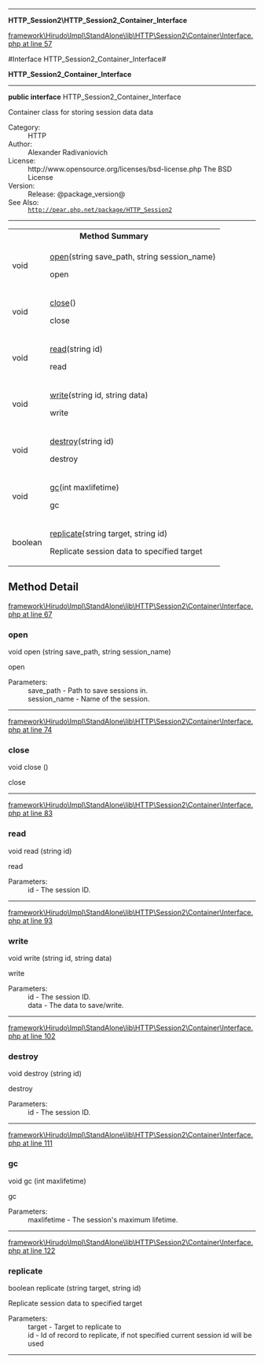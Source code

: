 

- - -

**HTTP_Session2\HTTP_Session2_Container_Interface**


<a href="https://github.com/JeyDotC/Hirudo/blob/master/framework/Hirudo/Impl/StandAlone/lib/HTTP/Session2/Container/Interface.php#L57" target='_blank'>framework\Hirudo\Impl\StandAlone\lib\HTTP\Session2\Container\Interface.php at line 57</a>

#Interface HTTP_Session2_Container_Interface#

**HTTP_Session2_Container_Interface**




- - -

<p><strong>public  interface</strong> <span>HTTP_Session2_Container_Interface</span></p>

<div class="comment" id="overview_description"><p>Container class for storing session data data</p></div>

<dl>
<dt>Category:</dt>
<dd>HTTP</dd>
<dt>Author:</dt>
<dd>Alexander Radivaniovich <info@wwwlab.net></dd>
<dt>License:</dt>
<dd>http://www.opensource.org/licenses/bsd-license.php The BSD License</dd>
<dt>Version:</dt>
<dd>Release: @package_version@</dd>
<dt>See Also:</dt>
<dd><code><a href="http://pear.php.net/package/HTTP_Session2">http://pear.php.net/package/HTTP_Session2</a></code></dd>
</dl>


<hr />

<table id="summary_method">
<tr><th colspan="2">Method Summary</th></tr>
<tr>
<td><span class='k'></span> <span class='nx'>void</span></td>
<td class="description"><p class="name"><a href="#open">open</a>(string save_path, string session_name)</p><p class="description">open</p></td>
</tr>
<tr>
<td><span class='k'></span> <span class='nx'>void</span></td>
<td class="description"><p class="name"><a href="#close">close</a>()</p><p class="description">close</p></td>
</tr>
<tr>
<td><span class='k'></span> <span class='nx'>void</span></td>
<td class="description"><p class="name"><a href="#read">read</a>(string id)</p><p class="description">read</p></td>
</tr>
<tr>
<td><span class='k'></span> <span class='nx'>void</span></td>
<td class="description"><p class="name"><a href="#write">write</a>(string id, string data)</p><p class="description">write</p></td>
</tr>
<tr>
<td><span class='k'></span> <span class='nx'>void</span></td>
<td class="description"><p class="name"><a href="#destroy">destroy</a>(string id)</p><p class="description">destroy</p></td>
</tr>
<tr>
<td><span class='k'></span> <span class='nx'>void</span></td>
<td class="description"><p class="name"><a href="#gc">gc</a>(int maxlifetime)</p><p class="description">gc</p></td>
</tr>
<tr>
<td><span class='k'></span> <span class='nx'>boolean</span></td>
<td class="description"><p class="name"><a href="#replicate">replicate</a>(string target, string id)</p><p class="description">Replicate session data to specified target</p></td>
</tr>
</table>

<h2 id="detail_method">Method Detail</h2>

<a href="https://github.com/JeyDotC/Hirudo/blob/master/framework/Hirudo/Impl/StandAlone/lib/HTTP/Session2/Container/Interface.php#L67" target='_blank'>framework\Hirudo\Impl\StandAlone\lib\HTTP\Session2\Container\Interface.php at line 67</a>

<h3 id="open()">open</h3>
<span class='k'></span> <span class='nx'>void</span> <span class='nf'>open</span> (string save_path, string session_name)

<div class="details">
<p>open</p><dl>
<dt>Parameters:</dt>
<dd>save_path - Path to save sessions in.</dd>
<dd>session_name - Name of the session.</dd>
</dl>

</div>

- - -


<a href="https://github.com/JeyDotC/Hirudo/blob/master/framework/Hirudo/Impl/StandAlone/lib/HTTP/Session2/Container/Interface.php#L74" target='_blank'>framework\Hirudo\Impl\StandAlone\lib\HTTP\Session2\Container\Interface.php at line 74</a>

<h3 id="close()">close</h3>
<span class='k'></span> <span class='nx'>void</span> <span class='nf'>close</span> ()

<div class="details">
<p>close</p>
</div>

- - -


<a href="https://github.com/JeyDotC/Hirudo/blob/master/framework/Hirudo/Impl/StandAlone/lib/HTTP/Session2/Container/Interface.php#L83" target='_blank'>framework\Hirudo\Impl\StandAlone\lib\HTTP\Session2\Container\Interface.php at line 83</a>

<h3 id="read()">read</h3>
<span class='k'></span> <span class='nx'>void</span> <span class='nf'>read</span> (string id)

<div class="details">
<p>read</p><dl>
<dt>Parameters:</dt>
<dd>id - The session ID.</dd>
</dl>

</div>

- - -


<a href="https://github.com/JeyDotC/Hirudo/blob/master/framework/Hirudo/Impl/StandAlone/lib/HTTP/Session2/Container/Interface.php#L93" target='_blank'>framework\Hirudo\Impl\StandAlone\lib\HTTP\Session2\Container\Interface.php at line 93</a>

<h3 id="write()">write</h3>
<span class='k'></span> <span class='nx'>void</span> <span class='nf'>write</span> (string id, string data)

<div class="details">
<p>write</p><dl>
<dt>Parameters:</dt>
<dd>id - The session ID.</dd>
<dd>data - The data to save/write.</dd>
</dl>

</div>

- - -


<a href="https://github.com/JeyDotC/Hirudo/blob/master/framework/Hirudo/Impl/StandAlone/lib/HTTP/Session2/Container/Interface.php#L102" target='_blank'>framework\Hirudo\Impl\StandAlone\lib\HTTP\Session2\Container\Interface.php at line 102</a>

<h3 id="destroy()">destroy</h3>
<span class='k'></span> <span class='nx'>void</span> <span class='nf'>destroy</span> (string id)

<div class="details">
<p>destroy</p><dl>
<dt>Parameters:</dt>
<dd>id - The session ID.</dd>
</dl>

</div>

- - -


<a href="https://github.com/JeyDotC/Hirudo/blob/master/framework/Hirudo/Impl/StandAlone/lib/HTTP/Session2/Container/Interface.php#L111" target='_blank'>framework\Hirudo\Impl\StandAlone\lib\HTTP\Session2\Container\Interface.php at line 111</a>

<h3 id="gc()">gc</h3>
<span class='k'></span> <span class='nx'>void</span> <span class='nf'>gc</span> (int maxlifetime)

<div class="details">
<p>gc</p><dl>
<dt>Parameters:</dt>
<dd>maxlifetime - The session's maximum lifetime.</dd>
</dl>

</div>

- - -


<a href="https://github.com/JeyDotC/Hirudo/blob/master/framework/Hirudo/Impl/StandAlone/lib/HTTP/Session2/Container/Interface.php#L122" target='_blank'>framework\Hirudo\Impl\StandAlone\lib\HTTP\Session2\Container\Interface.php at line 122</a>

<h3 id="replicate()">replicate</h3>
<span class='k'></span> <span class='nx'>boolean</span> <span class='nf'>replicate</span> (string target, string id)

<div class="details">
<p>Replicate session data to specified target</p><dl>
<dt>Parameters:</dt>
<dd>target - Target to replicate to</dd>
<dd>id - Id of record to replicate, if not specified current session id will be used</dd>
</dl>

</div>

- - -

